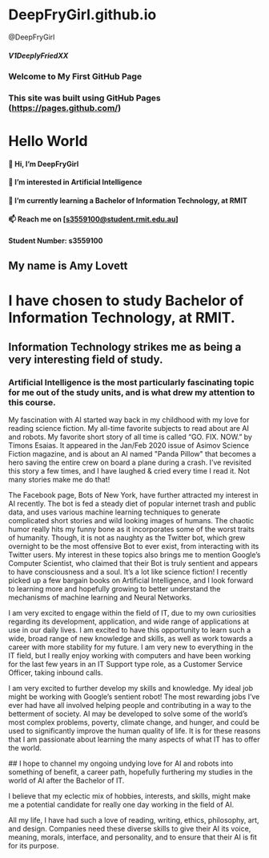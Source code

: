 # DeepFryGirl.github.io
@DeepFryGirl
##### V1DeeplyFriedXX
### Welcome to My First GitHub Page
### This site was built using GitHub Pages  (https://pages.github.com/)

# Hello World

#### 👋 Hi, I’m DeepFryGirl
#### 👀 I’m interested in Artificial Intelligence
#### 🌱 I’m currently learning a Bachelor of Information Technology, at RMIT
#### 📫 Reach me on [s3559100@student.rmit.edu.au]
####   Student Number: s3559100
## My name is Amy Lovett


# I have chosen to study Bachelor of Information Technology, at RMIT.
## Information Technology strikes me as being a very interesting field of study. <p/>
### Artificial Intelligence is the most particularly fascinating topic for me out of the study units, and is what drew my attention to this course. <p/>
<p> My fascination with AI started way back in my childhood with my love for reading science fiction. My all-time favorite subjects to read about are AI and robots. My favorite short story of all time is called “GO. FIX. NOW.” by Timons Esaias. It appeared in the Jan/Feb 2020 issue of Asimov Science Fiction magazine, and is about an AI named "Panda Pillow" that becomes a hero saving the entire crew on board a plane during a crash. I’ve revisited this story a few times, and I have laughed & cried every time I read it. Not many stories make me do that! <p>
<p> The Facebook page, Bots of New York, have further attracted my interest in AI recently. The bot is fed a steady diet of popular internet trash and public data, and uses various machine learning techniques to generate complicated short stories and wild looking images of humans. The chaotic humor really hits my funny bone as it incorporates some of the worst traits of humanity. Though, it is not as naughty as the Twitter bot, which grew overnight to be the most offensive Bot to ever exist, from interacting with its Twitter users. My interest in these topics also brings me to mention Google’s Computer Scientist, who claimed that their Bot is truly sentient and appears to have consciousness and a soul. It’s a lot like science fiction! I recently picked up a few bargain books on Artificial Intelligence, and I look forward to learning more and hopefully growing to better understand the mechanisms of machine learning and Neural Networks. <p/>
<p> I am very excited to engage within the field of IT, due to my own curiosities regarding its development, application, and wide range of applications at use in our daily lives. I am excited to have this opportunity to learn such a wide, broad range of new knowledge and skills, as well as work towards a career with more stability for my future. I am very new to everything in the IT field, but I really enjoy working with computers and have been working for the last few years in an IT Support type role, as a Customer Service Officer, taking inbound calls. <p/>
<p> I am very excited to further develop my skills and knowledge. My ideal job might be working with Google’s sentient robot!
The most rewarding jobs I’ve ever had have all involved helping people and contributing in a way to the betterment of society. AI may be developed to solve some of the world’s most complex problems, poverty, climate change, and hunger, and could be used to significantly improve the human quality of life. It is for these reasons that I am passionate about learning the many aspects of what IT has to offer the world. <p/>
## I hope to channel my ongoing undying love for AI and robots into something of benefit, a career path, hopefully furthering my studies in the world of AI after the Bachelor of IT.
<p> I believe that my eclectic mix of hobbies, interests, and skills, might make me a potential candidate for really one day working in the field of AI. <p/>
<p> All my life, I have had such a love of reading, writing, ethics, philosophy, art, and design. Companies need these diverse skills to give their AI its voice, meaning, morals, interface, and personality, and to ensure that their AI is fit for its purpose. <p>
 
